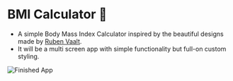 # BMI Calculator 💪

 - A simple Body Mass Index Calculator inspired by the beautiful designs made by [Ruben Vaalt](https://dribbble.com/shots/4585382-Simple-BMI-Calculator).
 - It will be a multi screen app with simple functionality but full-on custom styling. 

![Finished App](https://github.com/londonappbrewery/Images/blob/master/bmi-calc-demo.gif)

